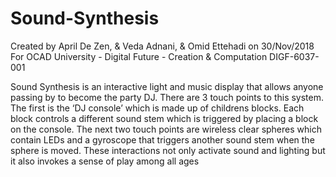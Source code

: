# Sound-Synthesis

Created by April De Zen, & Veda Adnani, & Omid Ettehadi on 30/Nov/2018
For OCAD University - Digital Future - Creation & Computation DIGF-6037-001

Sound Synthesis is an interactive light and music display that allows anyone passing by to become the party DJ. There are 3 touch points to this system. The first is the ‘DJ console’ which is made up of childrens blocks. Each block controls a different sound stem which is triggered by placing a block on the console. The next two touch points are wireless clear spheres which contain LEDs and a gyroscope that triggers another sound stem when the sphere is moved. These interactions not only activate sound and lighting but it also invokes a sense of play among all ages